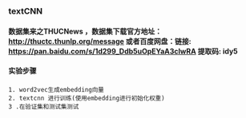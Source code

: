 ### textCNN 

####  数据集来之THUCNews ，数据集下载官方地址： http://thuctc.thunlp.org/message 或者百度网盘：链接: https://pan.baidu.com/s/1d299_Ddb5uOpEYaA3clwRA 提取码: idy5

#### 实验步骤
    1. word2vec生成embedding向量
    2. textcnn 进行训练(使用embedding进行初始化权重)
    3 .在验证集和测试集测试
     
